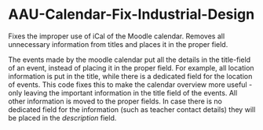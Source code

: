 # AAU-Calendar-Fix-Industrial-Design
Fixes the improper use of iCal of the Moodle calendar. Removes all unnecessary information from titles and places it in the proper field.

The events made by the moodle calendar put all the details in the title-field of an event, instead of placing it in the proper field.
For example, all location information is put in the title, while there is a dedicated field for the location of events. This code fixes this to make the calendar overview more useful - only leaving the important information in the title field of the events. All other information is moved to the proper fields. In case there is no dedicated field for the information (such as teacher contact details) they will be placed in the _description_ field.
